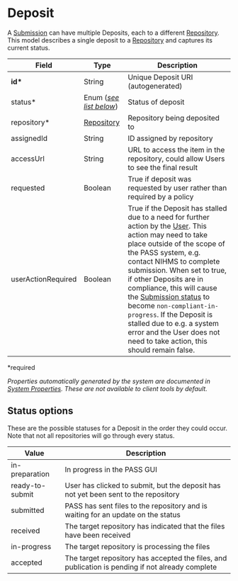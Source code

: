# Deposit

A [Submission](Submission.md) can have multiple Deposits, each to a different [Repository](Repository.md). This model describes a single deposit to a [Repository](Repository.md) and captures its current status.

| Field  		| Type  		| Description |
| ------------- | ------------- | ------------- |
| __id*__ | String | Unique Deposit URI (autogenerated) |
| status* | Enum ([_see list below_](#status-options)) | Status of deposit |
| repository* 	| [Repository](Repository.md) | Repository being deposited to |
| assignedId | String | ID assigned by repository |
| accessUrl | String | URL to access the item in the repository, could allow Users to see the final result |
| requested | Boolean | True if deposit was requested by user rather than required by a policy |
| userActionRequired | Boolean | True if the Deposit has stalled due to a need for further action by the [User](User.md). This action may need to take place outside of the scope of the PASS system, e.g. contact NIHMS to complete submission. When set to true, if other Deposits are in compliance, this will cause the [Submission status](Submission.md#status-options) to become `non-compliant-in-progress`. If the Deposit is stalled due to e.g. a system error and the User does not need to take action, this should remain false. |
 
*required 

*Properties automatically generated by the system are documented in [System Properties](SystemProperties.md). These are not available to client tools by default.*

## Status options

These are the possible statuses for a Deposit in the order they could occur. Note that not all repositories will go through every status.

| Value  		  | Description |
| --------------- | ------------- |
| in-preparation | In progress in the PASS GUI |
| ready-to-submit | User has clicked to submit, but the deposit has not yet been sent to the repository |
| submitted | PASS has sent files to the repository and is waiting for an update on the status |
| received | The target repository has indicated that the files have been received |
| in-progress | The target repository is processing the files |
| accepted | The target repository has accepted the files, and publication is pending if not already complete |
